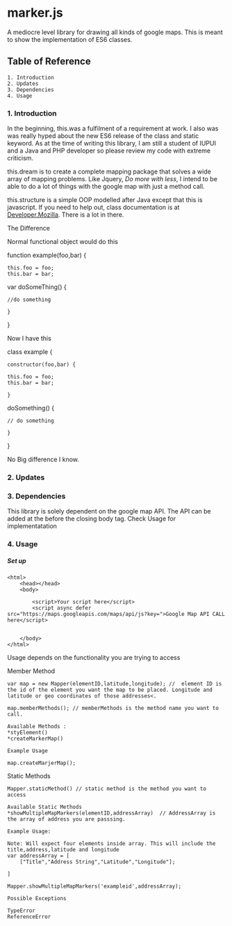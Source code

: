 # marker.js

A mediocre level library for drawing all kinds of google maps. This is meant to show the implementation of ES6 classes. 

##	Table of Reference

	1. Introduction
	2. Updates
	3. Dependencies
	4. Usage


### 1. Introduction

In  the beginning, this.was a fulfilment of a requirement at work. I also was was really hyped about the new ES6 release of the class and static keyword. As at the time of writing this library, I am still a student of IUPUI and a Java and PHP developer so please review my code with extreme criticism.

this.dream is to create a complete mapping package that solves a wide array of mapping problems. Like Jquery, *Do more with less*, I intend to be able to do a lot of things with the google map with just a method call.

this.structure is a simple OOP modelled after Java except that this is javascript. If you need to help out, class documentation is at [Developer.Mozilla](https://developer.mozilla.org/en-US/docs/Web/JavaScript/Reference/Classes). There is a lot in there. 

The Difference

Normal functional object would do this

function example(foo,bar) {

	this.foo = foo;
	this.bar = bar;

var doSomeThing() {

	//do something

	}
}

Now I have this

class example {

	constructor(foo,bar) {

	this.foo = foo;
	this.bar = bar;

	}

doSomething() {

	// do something

	}
}


No Big difference I know.


### 2. Updates



### 3. Dependencies
	
This library is solely dependent on the google map API. The API can be added at the before the closing body tag. Check Usage for implementatation

### 4. Usage

##### Set up

<!DOCTYPE html>
	<html>
		<head></head>
		<body>

			<script>Your script here</script>
			<script async defer src="https://maps.googleapis.com/maps/api/js?key=">Google Map API CALL here</script>


		</body>
	</html>


Usage depends on the functionality you are trying to access

Member Method

	var map = new Mapper(elementID,latitude,longitude); //	element ID is the id of the element you want the map to be placed. Longitude and latitude or geo coordinates of those addresses<.

	map.memberMethods(); // memberMethods is the method name you want to call. 

	Available Methods :
	*styElement()
	*createMarkerMap()

	Example Usage

	map.createMarjerMap();

Static Methods

	Mapper.staticMethod() // static method is the method you want to access

	Available Static Methods
	*showMultipleMapMarkers(elementID,addressArray)  // AddressArray is the array of address you are passsing.

	Example Usage:

	Note: Will expect four elements inside array. This will include the title,address,latitude and longitude
	var addressArray = [
		["Title","Address String","Latitude","Longitude"];

	]

	Mapper.showMultipleMapMarkers('exampleid',addressArray);

	Possible Exceptions

	TypeError
	ReferenceError







	











